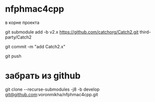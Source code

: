 # nfphmac4cpp

в корне проекта 

git submodule add -b v2.x https://github.com/catchorg/Catch2.git  third-party/Catch2


git commit -m "add Catch2.x" 


git push  

# забрать из github


git clone --recurse-submodules -j8 -b develop git@github.com:voronmikha/nfphmac4cpp.git

